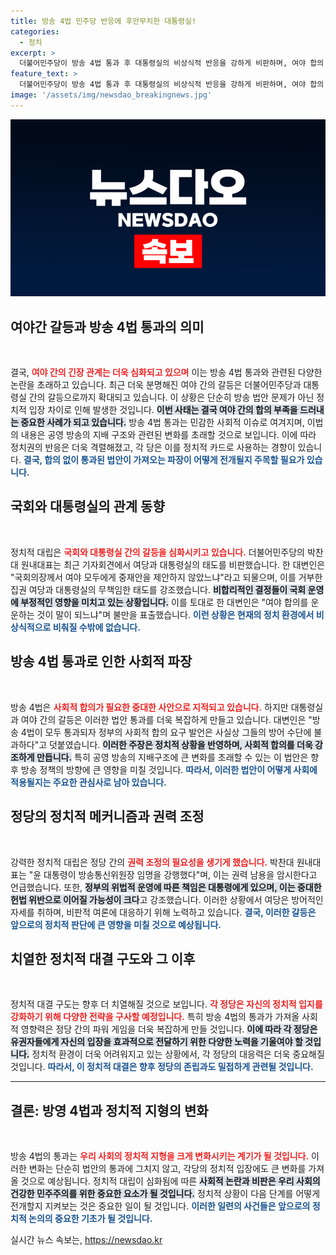 ```yaml
---
title: 방송 4법 민주당 반응에 후안무치한 대통령실!
categories:
  - 정치
excerpt: >
  더불어민주당이 방송 4법 통과 후 대통령실의 비상식적 반응을 강하게 비판하며, 여야 합의 필요론에 대해 ‘후안무치한 행태’라고 반발했다. 국회의장의 중재안을 무시한 집권 여당에 대한 강력한 경고가 이어졌다.
feature_text: >
  더불어민주당이 방송 4법 통과 후 대통령실의 비상식적 반응을 강하게 비판하며, 여야 합의 필요론에 대해 ‘후안무치한 행태’라고 반발했다. 국회의장의 중재안을 무시한 집권 여당에 대한 강력한 경고가 이어졌다.
image: '/assets/img/newsdao_breakingnews.jpg'
---
```


<p><img src="/assets/img/newsdao_breakingnews.jpg" alt="flaretime 속보" /></p>

<h2 data-ke-size="size26">여야간 갈등과 방송 4법 통과의 의미</h2>

<p data-ke-size="size16">&nbsp;</p> 

<p>결국, <b><span style="color: #ee2323;">여야 간의 긴장 관계는 더욱 심화되고 있으며</span></b> 이는 방송 4법 통과와 관련된 다양한 논란을 초래하고 있습니다. 최근 더욱 분명해진 여야 간의 갈등은 더불어민주당과 대통령실 간의 갈등으로까지 확대되고 있습니다. 이 상황은 단순히 방송 법안 문제가 아닌 정치적 입장 차이로 인해 발생한 것입니다. <b><span style="background-color: #21538527;">이번 사태는 결국 여야 간의 합의 부족을 드러내는 중요한 사례가 되고 있습니다.</span></b> 방송 4법 통과는 민감한 사회적 이슈로 여겨지며, 이법의 내용은 공영 방송의 지배 구조와 관련된 변화를 초래할 것으로 보입니다. 이에 따라 정치권의 반응은 더욱 격렬해졌고, 각 당은 이를 정치적 카드로 사용하는 경향이 있습니다. <b><span style="color: #1a5490;">결국, 합의 없이 통과된 법안이 가져오는 파장이 어떻게 전개될지 주목할 필요가 있습니다.</span></b></p>

<h2 data-ke-size="size26">국회와 대통령실의 관계 동향</h2>

<p data-ke-size="size16">&nbsp;</p> 

<p>정치적 대립은 <b><span style="color: #ee2323;">국회와 대통령실 간의 갈등을 심화시키고 있습니다.</span></b> 더불어민주당의 박찬대 원내대표는 최근 기자회견에서 여당과 대통령실의 태도를 비판했습니다. 한 대변인은 "국회의장께서 여야 모두에게 중재안을 제안하지 않았느냐"라고 되물으며, 이를 거부한 집권 여당과 대통령실의 무책임한 태도를 강조했습니다. <b><span style="background-color: #21538527;">비합리적인 결정들이 국회 운영에 부정적인 영향을 미치고 있는 상황입니다.</span></b> 이를 토대로 한 대변인은 "여야 합의를 운운하는 것이 말이 되느냐"며 불만을 표출했습니다. <b><span style="color: #1a5490;">이런 상황은 현재의 정치 환경에서 비상식적으로 비춰질 수밖에 없습니다.</span></b></p>

<h2 data-ke-size="size26">방송 4법 통과로 인한 사회적 파장</h2>

<p data-ke-size="size16">&nbsp;</p> 

<p>방송 4법은 <b><span style="color: #ee2323;">사회적 합의가 필요한 중대한 사안으로 지적되고 있습니다.</span></b> 하지만 대통령실과 여야 간의 갈등은 이러한 법안 통과를 더욱 복잡하게 만들고 있습니다. 대변인은 "방송 4법이 모두 통과되자 정부의 사회적 합의 요구 발언은 사실상 그들의 방어 수단에 불과하다"고 덧붙였습니다. <b><span style="background-color: #21538527;">이러한 주장은 정치적 상황을 반영하며, 사회적 합의를 더욱 강조하게 만듭니다.</span></b> 특히 공영 방송의 지배구조에 큰 변화를 초래할 수 있는 이 법안은 향후 방송 정책의 방향에 큰 영향을 미칠 것입니다. <b><span style="color: #1a5490;">따라서, 이러한 법안이 어떻게 사회에 적용될지는 주요한 관심사로 남아 있습니다.</span></b></p>

<h2 data-ke-size="size26">정당의 정치적 메커니즘과 권력 조정</h2>

<p data-ke-size="size16">&nbsp;</p> 

<p>강력한 정치적 대립은 정당 간의 <b><span style="color: #ee2323;">권력 조정의 필요성을 생기게 했습니다.</span></b> 박찬대 원내대표는 "윤 대통령이 방송통신위원장 임명을 강행했다"며, 이는 권력 남용을 암시한다고 언급했습니다. 또한, <b><span style="background-color: #21538527;">정부의 위법적 운영에 따른 책임은 대통령에게 있으며, 이는 중대한 헌법 위반으로 이어질 가능성이 크다</span></b>고 강조했습니다. 이러한 상황에서 여당은 방어적인 자세를 취하며, 비판적 여론에 대응하기 위해 노력하고 있습니다. <b><span style="color: #1a5490;">결국, 이러한 갈등은 앞으로의 정치적 판단에 큰 영향을 미칠 것으로 예상됩니다.</span></b></p>

<h2 data-ke-size="size26">치열한 정치적 대결 구도와 그 이후</h2>

<p data-ke-size="size16">&nbsp;</p> 

<p>정치적 대결 구도는 향후 더 치열해질 것으로 보입니다. <b><span style="color: #ee2323;">각 정당은 자신의 정치적 입지를 강화하기 위해 다양한 전략을 구사할 예정입니다.</span></b> 특히 방송 4법의 통과가 가져올 사회적 영향력은 정당 간의 파워 게임을 더욱 복잡하게 만들 것입니다. <b><span style="background-color: #21538527;">이에 따라 각 정당은 유권자들에게 자신의 입장을 효과적으로 전달하기 위한 다양한 노력을 기울여야 할 것입니다.</span></b> 정치적 환경이 더욱 어려워지고 있는 상황에서, 각 정당의 대응력은 더욱 중요해질 것입니다. <b><span style="color: #1a5490;">따라서, 이 정치적 대결은 향후 정당의 존립과도 밀접하게 관련될 것입니다.</span></b></p>

<hr>

<h2 data-ke-size="size26">결론: 방영 4법과 정치적 지형의 변화</h2>

<p data-ke-size="size16">&nbsp;</p> 

<p>방송 4법의 통과는 <b><span style="color: #ee2323;">우리 사회의 정치적 지형을 크게 변화시키는 계기가 될 것입니다.</span></b> 이러한 변화는 단순히 법안의 통과에 그치지 않고, 각당의 정치적 입장에도 큰 변화를 가져올 것으로 예상됩니다. 정치적 대립이 심화됨에 따른 <b><span style="background-color: #21538527;">사회적 논란과 비판은 우리 사회의 건강한 민주주의를 위한 중요한 요소가 될 것입니다.</span></b> 정치적 상황이 다음 단계를 어떻게 전개할지 지켜보는 것은 중요한 일이 될 것입니다. <b><span style="color: #1a5490;">이러한 일련의 사건들은 앞으로의 정치적 논의의 중요한 기초가 될 것입니다.</span></b></p>
실시간 뉴스 속보는, <a href="https://newsdao.kr" rel="dofollow">https://newsdao.kr</a>


